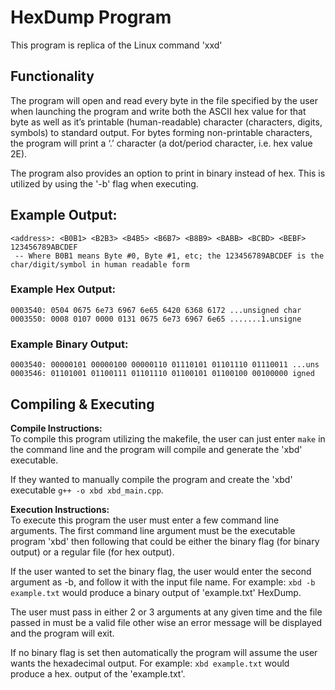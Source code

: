 # HexDump Program

This program is replica of the Linux command 'xxd' 

## Functionality 

The program will open and read every byte in the file specified by the user when launching the program and write both the ASCII hex value for that byte as well as it’s printable (human-readable) character (characters, digits, symbols) to standard output. For bytes forming non-printable characters, the program will print a ‘.’ character (a dot/period character, i.e. hex value 2E).

The program also provides an option to print in binary instead of hex. This is utilized by using the '-b' flag when executing.

## Example Output: 
```
<address>: <B0B1> <B2B3> <B4B5> <B6B7> <B8B9> <BABB> <BCBD> <BEBF> 123456789ABCDEF
 -- Where B0B1 means Byte #0, Byte #1, etc; the 123456789ABCDEF is the
char/digit/symbol in human readable form
```
 
### Example Hex Output: 
```
0003540: 0504 0675 6e73 6967 6e65 6420 6368 6172 ...unsigned char
0003550: 0008 0107 0000 0131 0675 6e73 6967 6e65 .......1.unsigne
```
### Example Binary Output: 
```
0003540: 00000101 00000100 00000110 01110101 01101110 01110011 ...uns
0003546: 01101001 01100111 01101110 01100101 01100100 00100000 igned
```
## Compiling & Executing

**Compile Instructions:** <br />
To compile this program utilizing the makefile, the user can just enter
```make``` in the command line and the program will compile and generate the 'xbd' executable.

If they wanted to manually compile the program and create the 'xbd' executable
```g++ -o xbd xbd_main.cpp```.

**Execution Instructions:** <br />
To execute this program the user must enter a few command line arguments. 
The first command line argument must be the executable program 'xbd' then following that
could be either the binary flag (for binary output) or a regular file (for hex output).

If the user wanted to set the binary flag, the user would enter the second argument as -b, and follow it with the input file name. 
For example:
```xbd -b example.txt``` would produce a binary output of 'example.txt' HexDump.

The user must pass in either 2 or 3 arguments at any given time and the file passed in must be 
a valid file other wise an error message will be displayed and the program will exit.

If no binary flag is set then automatically the program will assume the user wants the hexadecimal output.
For example:
```xbd example.txt``` would produce a hex. output of the 'example.txt'.

